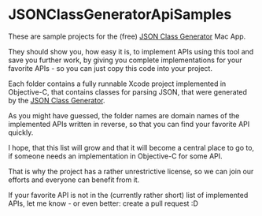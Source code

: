 # JSONClassGeneratorApiSamples

These are sample projects for the (free) [JSON Class Generator](https://itunes.apple.com/de/app/json-class-generator/id1137163774?mt=12) Mac App.

They should show you, how easy it is, to implement APIs using this tool and save you further work, by giving you complete implementations for your favorite APIs - so you can just copy this code into your project.

Each folder contains a fully runnable Xcode project implemented in Objective-C, that contains classes for parsing JSON, that were generated by the [JSON Class Generator](https://itunes.apple.com/de/app/json-class-generator/id1137163774?mt=12).

As you might have guessed, the folder names are domain names of the implemented APIs written in reverse, so that you can find your favorite API quickly.

I hope, that this list will grow and that it will become a central place to go to, if someone needs an implementation in Objective-C for some API.

That is why the project has a rather unrestrictive license, so we can join our efforts and everyone can benefit from it.

If your favorite API is not in the (currently rather short) list of implemented APIs, let me know - or even better: create a pull request :D


